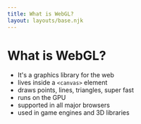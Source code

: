 ```yaml
---
title: What is WebGL?
layout: layouts/base.njk
---
```


# What is WebGL?

- It's a graphics library for the web
- lives inside a `<canvas>` element
- draws points, lines, triangles, super fast
- runs on the GPU
- supported in all major browsers
- used in game engines and 3D libraries
